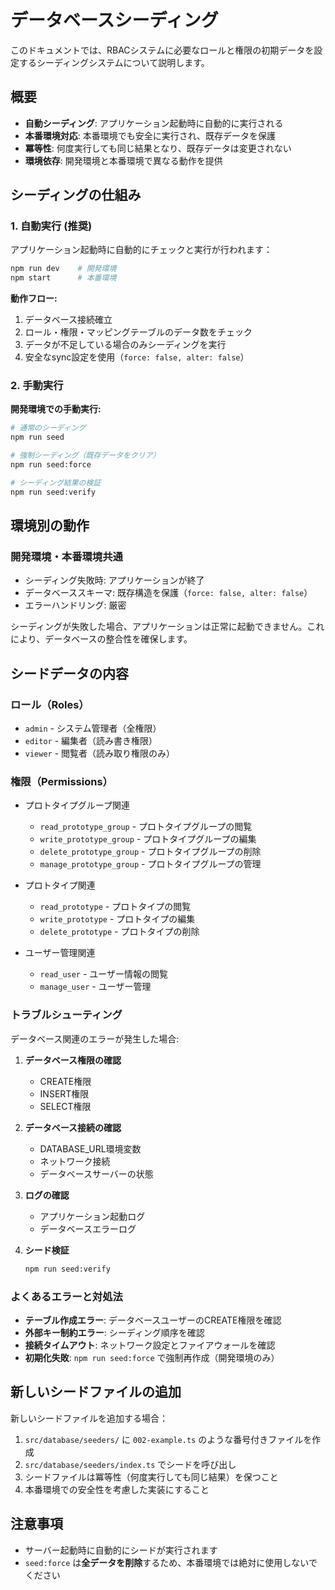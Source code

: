 # データベースシーディング

このドキュメントでは、RBACシステムに必要なロールと権限の初期データを設定するシーディングシステムについて説明します。

## 概要

- **自動シーディング**: アプリケーション起動時に自動的に実行される
- **本番環境対応**: 本番環境でも安全に実行され、既存データを保護
- **冪等性**: 何度実行しても同じ結果となり、既存データは変更されない
- **環境依存**: 開発環境と本番環境で異なる動作を提供

## シーディングの仕組み

### 1. 自動実行 (推奨)

アプリケーション起動時に自動的にチェックと実行が行われます：

```bash
npm run dev    # 開発環境
npm start      # 本番環境
```

**動作フロー:**
1. データベース接続確立
2. ロール・権限・マッピングテーブルのデータ数をチェック
3. データが不足している場合のみシーディングを実行
4. 安全なsync設定を使用（`force: false, alter: false`）

### 2. 手動実行

**開発環境での手動実行:**

```bash
# 通常のシーディング
npm run seed

# 強制シーディング（既存データをクリア）
npm run seed:force

# シーディング結果の検証
npm run seed:verify
```

## 環境別の動作

### 開発環境・本番環境共通
- シーディング失敗時: アプリケーションが終了
- データベーススキーマ: 既存構造を保護（`force: false, alter: false`）
- エラーハンドリング: 厳密

シーディングが失敗した場合、アプリケーションは正常に起動できません。これにより、データベースの整合性を確保します。

## シードデータの内容

### ロール（Roles）
- `admin` - システム管理者（全権限）
- `editor` - 編集者（読み書き権限）
- `viewer` - 閲覧者（読み取り権限のみ）

### 権限（Permissions）
- プロトタイプグループ関連
  - `read_prototype_group` - プロトタイプグループの閲覧
  - `write_prototype_group` - プロトタイプグループの編集
  - `delete_prototype_group` - プロトタイプグループの削除
  - `manage_prototype_group` - プロトタイプグループの管理

- プロトタイプ関連
  - `read_prototype` - プロトタイプの閲覧
  - `write_prototype` - プロトタイプの編集
  - `delete_prototype` - プロトタイプの削除

- ユーザー管理関連
  - `read_user` - ユーザー情報の閲覧
  - `manage_user` - ユーザー管理

### トラブルシューティング

データベース関連のエラーが発生した場合:

1. **データベース権限の確認**
   - CREATE権限
   - INSERT権限
   - SELECT権限

2. **データベース接続の確認**
   - DATABASE_URL環境変数
   - ネットワーク接続
   - データベースサーバーの状態

3. **ログの確認**
   - アプリケーション起動ログ
   - データベースエラーログ

4. **シード検証**
   ```bash
   npm run seed:verify
   ```

### よくあるエラーと対処法

- **テーブル作成エラー**: データベースユーザーのCREATE権限を確認
- **外部キー制約エラー**: シーディング順序を確認
- **接続タイムアウト**: ネットワーク設定とファイアウォールを確認
- **初期化失敗**: `npm run seed:force` で強制再作成（開発環境のみ）

## 新しいシードファイルの追加

新しいシードファイルを追加する場合：

1. `src/database/seeders/` に `002-example.ts` のような番号付きファイルを作成
2. `src/database/seeders/index.ts` でシードを呼び出し
3. シードファイルは冪等性（何度実行しても同じ結果）を保つこと
4. 本番環境での安全性を考慮した実装にすること

## 注意事項

- サーバー起動時に自動的にシードが実行されます
- `seed:force` は**全データを削除**するため、本番環境では絶対に使用しないでください
